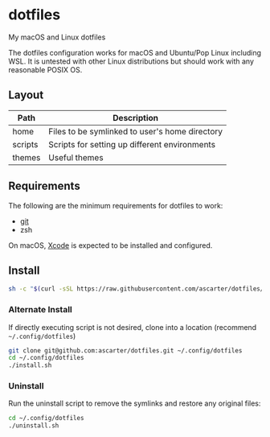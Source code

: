 # dotfiles
My macOS and Linux dotfiles

The dotfiles configuration works for macOS and Ubuntu/Pop Linux including WSL.
It is untested with other Linux distributions but should work with any reasonable POSIX OS.

## Layout

Path    | Description
------  | -----------
home    | Files to be symlinked to user's home directory
scripts | Scripts for setting up different environments
themes  | Useful themes

## Requirements

The following are the minimum requirements for dotfiles to work:

* [git](https://git-scm.com/download/linux)
* zsh

On macOS, [Xcode](https://itunes.apple.com/us/app/xcode/id497799835?mt=12) is expected to be installed and configured.

## Install

```zsh
sh -c "$(curl -sSL https://raw.githubusercontent.com/ascarter/dotfiles/main/install.sh)"
```

### Alternate Install

If directly executing script is not desired, clone into a location (recommend `~/.config/dotfiles`)

```sh
git clone git@github.com:ascarter/dotfiles.git ~/.config/dotfiles
cd ~/.config/dotfiles
./install.sh
```

### Uninstall

Run the uninstall script to remove the symlinks and restore any original files:

```sh
cd ~/.config/dotfiles
./uninstall.sh
```
